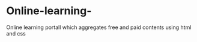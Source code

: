 # Online-learning-
Online learning portall which aggregates free and paid contents using html and css
